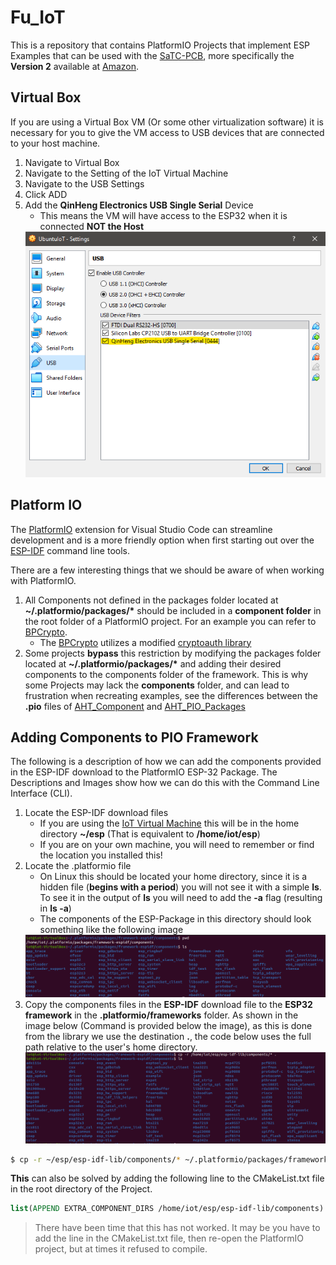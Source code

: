 # Fu_IoT
This is a repository that contains PlatformIO Projects that implement ESP Examples that can be used with the [SaTC-PCB](https://github.com/xinwenfu/SaTC-PCB), more specifically the **Version 2** available at [Amazon](https://www.amazon.com/dp/B0C24FJBG9). 

## Virtual Box 
If you are using a Virtual Box VM (Or some other virtualization software) it is necessary for you to give the VM access to USB devices that are connected to your host machine. 
1. Navigate to Virtual Box
2. Navigate to the Setting of the IoT Virtual Machine
3. Navigate to the USB Settings
4. Click ADD 
5. Add the **QinHeng Electronics USB Single Serial** Device
    * This means the VM will have access to the ESP32 when it is connected **NOT the Host**
    <img src="Images/SerialAttachHighlighted.png">



## Platform IO
The [PlatformIO](https://platformio.org/) extension for Visual Studio Code can streamline development and is a more friendly option when first starting out over the [ESP-IDF](https://docs.espressif.com/projects/esp-idf/en/latest/esp32/get-started/) command line tools.

There are a few interesting things that we should be aware of when working with PlatformIO.
1. All Components not defined in the packages folder located at **~/.platformio/packages/\*** should be included in a **component folder** in the root folder of a PlatformIO project. For an example you can refer to [BPCrypto](/Crypto-Coprocessor/BPCryptoPIO/).
    * The [BPCrypto](/Crypto-Coprocessor/BPCryptoPIO/) utilizes a modified [cryptoauth library](https://github.com/PBearson/esp-cryptoauthlib/tree/247756deacd2f5f011cb8bf675112f2a9d75370b)  
2. Some projects **bypass** this restriction by modifying the packages folder located at **~/.platformio/packages/\*** and adding their desired components to the components folder of the framework. This is why some Projects may lack the **components** folder, and can lead to frustration when recreating examples, see the differences between the **.pio** files of [AHT_Component](AHT/AHT_Component/) and [AHT_PIO_Packages](AHT/AHT_PIO_Packages/)

## Adding Components to PIO Framework
The following is a description of how we can add the components provided in the ESP-IDF download to the PlatformIO ESP-32 Package. The Descriptions and Images show how we can do this with the Command Line Interface (CLI).

1. Locate the ESP-IDF download files
    * If you are using the [IoT Virtual Machine]() this will be in the home directory **~/esp** (That is equivalent to **/home/iot/esp**)
    * If you are on your own machine, you will need to remember or find the location you installed this!
2. Locate the .platformio file
    * On Linux this should be located your home directory, since it is a hidden file (**begins with a period**) you will not see it with a simple **ls**. To see it in the output of **ls** you will need to add the **-a** flag (resulting in **ls -a**)
    * The components of the ESP-Package in this directory should look something like the following image
    <img src="Images/PIO_Components_B4.png">
3. Copy the components files in the **ESP-IDF** download file to the **ESP32 framework** in the **.platformio/frameworks** folder. As shown in the image below (Command is provided below the image), as this is done from the library we use the destination **.**, the code below uses the full path relative to the user's home directory.
    <img src="Images/PIO_Components_Fix.png">
```sh 
$ cp -r ~/esp/esp-idf-lib/components/* ~/.platformio/packages/framework-espidf/components
```

**This** can also be solved by adding the following line to the CMakeList.txt file in the root directory of the Project.
```cmake
list(APPEND EXTRA_COMPONENT_DIRS /home/iot/esp/esp-idf-lib/components)
```
> There have been time that this has not worked. It may be you have to add the line in the CMakeList.txt file, then re-open the PlatformIO project, but at times it refused to compile.

